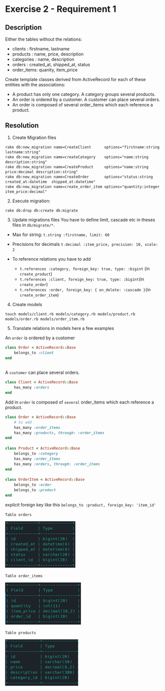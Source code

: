 # Exercise 2 - Requirement 1

## Description

Either the tables without the relations:

- clients    : firstname, lastname
- products   : name, price, description
- categories : name, description
- orders     : created_at, shipped_at, status
- order_items: quanity, item_price

Create template classes derived from ActiveRecord for each of these entities with the associations:
- A product has only one category. A category groups several products.
- An order is ordered by a customer. A customer can place several orders.
- An order is composed of several order_items which each reference a product.

## Resolution

1. Create Migration files
```shell
rake db:new_migration name=CreateClient      options="firstname:string lastname:string"
rake db:new_migration name=createCategory    options="name:string description:string"
rake db:new_migration name=CreateProduct     options="name:string price:decimal description:string"
rake db:new_migration name=CreateOrder       options="status:string created_at:datetime  shipped_at:datetime"
rake db:new_migration name=create_order_item options="quantity:integer item_price:decimal"
```
2. Execute migration:
```shell
rake db:drop db:create db:migrate
```

3. Update migrations files
You have to define limit, cascade etc in theses files in `db/migrate/*`.

- Max for string: `t.string :firstname, limit: 60`
- Precisions for decimals `t.decimal :item_price, precision: 10, scale: 2`

- To reference relations you have to add 
    - `t.references :category, foreign_key: true, type: :bigint` (in `create_product`)
    - `t.references :client, foreign_key: true, type: :bigint`(in `create_order`)
    - `t.references :order, foreign_key: { on_delete: :cascade }`(in `create_order_item`)

4. Create models
```shell
touch models/client.rb models/category.rb models/product.rb models/order.rb models/order_item.rb 
```

5. Translate relations in models here a few examples

An `order` is ordered by a customer
```ruby
class Order < ActiveRecord::Base
    belongs_to :client
end
  
```

A `customer` can place several orders.
```ruby
class Client < ActiveRecord::Base
    has_many :orders
end
```

Add in `order` is composed of `several` order_items which each reference a product.

```ruby
class Order < ActiveRecord::Base
    # to add
    has_many :order_items
    has_many :products, through: :order_items
end

class Product < ActiveRecord::Base
    belongs_to :category
    has_many :order_items
    has_many :orders, through: :order_items
end

class OrderItem < ActiveRecord::Base
    belongs_to :order
    belongs_to :product
end
```
explicit foreign key like this `belongs_to :product, foreign_key: 'item_id'`

`Table orders`

![](pictures/orders.png)

`Table order_items`

![](pictures/order_items.png)

`Table products`

![](pictures/products.png)